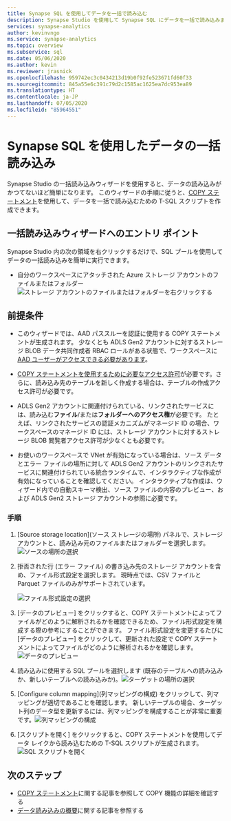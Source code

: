 ```yaml
---
title: Synapse SQL を使用してデータを一括で読み込む
description: Synapse Studio を使用して Synapse SQL にデータを一括で読み込みます
services: synapse-analytics
author: kevinvngo
ms.service: synapse-analytics
ms.topic: overview
ms.subservice: sql
ms.date: 05/06/2020
ms.author: kevin
ms.reviewer: jrasnick
ms.openlocfilehash: 959742ec3c0434213d19b0f92fe523671fd60f33
ms.sourcegitcommit: 845a55e6c391c79d2c1585ac1625ea7dc953ea89
ms.translationtype: HT
ms.contentlocale: ja-JP
ms.lasthandoff: 07/05/2020
ms.locfileid: "85964551"
---
```

# <a name="bulk-loading-with-synapse-sql"></a>Synapse SQL を使用したデータの一括読み込み

Synapse Studio の一括読み込みウィザードを使用すると、データの読み込みがかつてないほど簡単になります。 このウィザードの手順に従うと、[COPY ステートメント](https://docs.microsoft.com/sql/t-sql/statements/copy-into-transact-sql?view=azure-sqldw-latest)を使用して、データを一括で読み込むための T-SQL スクリプトを作成できます。 

## <a name="entry-points-to-the-bulk-load-wizard"></a>一括読み込みウィザードへのエントリ ポイント

Synapse Studio 内の次の領域を右クリックするだけで、SQL プールを使用してデータの一括読み込みを簡単に実行できます。

- 自分のワークスペースにアタッチされた Azure ストレージ アカウントのファイルまたはフォルダー ![ストレージ アカウントのファイルまたはフォルダーを右クリックする](./sql/media/bulk-load/bulk-load-entry-point-0.png)

## <a name="prerequisites"></a>前提条件

- このウィザードでは、AAD パススルーを認証に使用する COPY ステートメントが生成されます。 少なくとも ADLS Gen2 アカウントに対するストレージ BLOB データ共同作成者 RBAC ロールがある状態で、ワークスペースに [AAD ユーザーがアクセスできる必要があります](https://docs.microsoft.com/azure/synapse-analytics/sql-data-warehouse/quickstart-bulk-load-copy-tsql-examples#d-azure-active-directory-authentication-aad)。

- [COPY ステートメントを使用するために必要なアクセス許可](https://docs.microsoft.com/sql/t-sql/statements/copy-into-transact-sql?view=azure-sqldw-latest#permissions)が必要です。さらに、読み込み先のテーブルを新しく作成する場合は、テーブルの作成アクセス許可が必要です。

- ADLS Gen2 アカウントに関連付けられている、リンクされたサービスには、読み込む**ファイル**/または**フォルダーへのアクセス権**が必要です。 たとえば、リンクされたサービスの認証メカニズムがマネージド ID の場合、ワークスペースのマネージド ID には、ストレージ アカウントに対するストレージ BLOB 閲覧者アクセス許可が少なくとも必要です。

- お使いのワークスペースで VNet が有効になっている場合は、ソース データとエラー ファイルの場所に対して ADLS Gen2 アカウントのリンクされたサービスに関連付けられている統合ランタイムで、インタラクティブな作成が有効になっていることを確認してください。 インタラクティブな作成は、ウィザード内での自動スキーマ検出、ソース ファイルの内容のプレビュー、および ADLS Gen2 ストレージ アカウントの参照に必要です。

### <a name="steps"></a>手順

1. [Source storage location]\(ソース ストレージの場所\) パネルで、ストレージ アカウントと、読み込み元のファイルまたはフォルダーを選択します。![ソースの場所の選択](./sql/media/bulk-load/bulk-load-source-location.png)

2. 拒否された行 (エラー ファイル) の書き込み先のストレージ アカウントを含め、ファイル形式設定を選択します。 現時点では、CSV ファイルと Parquet ファイルのみがサポートされています。

    ![ファイル形式設定の選択](./sql/media/bulk-load/bulk-load-file-format-settings.png)

3. [データのプレビュー] をクリックすると、COPY ステートメントによってファイルがどのように解析されるかを確認できるため、ファイル形式設定を構成する際の参考にすることができます。 ファイル形式設定を変更するたびに [データのプレビュー] をクリックして、更新された設定で COPY ステートメントによってファイルがどのように解析されるかを確認します。![データのプレビュー](./sql/media/bulk-load/bulk-load-file-format-settings-preview-data.png) 

4. 読み込みに使用する SQL プールを選択します (既存のテーブルへの読み込みか、新しいテーブルへの読み込みか)。![ターゲットの場所の選択](./sql/media/bulk-load/bulk-load-target-location.png)

5. [Configure column mapping]\(列マッピングの構成\) をクリックして、列マッピングが適切であることを確認します。 新しいテーブルの場合、ターゲット列のデータ型を更新するには、列マッピングを構成することが非常に重要です。![列マッピングの構成](./sql/media/bulk-load/bulk-load-target-location-column-mapping.png)

6. [スクリプトを開く] をクリックすると、COPY ステートメントを使用してデータ レイクから読み込むための T-SQL スクリプトが生成されます。![SQL スクリプトを開く](./sql/media/bulk-load/bulk-load-target-final-script.png)

## <a name="next-steps"></a>次のステップ

- [COPY ステートメント](https://docs.microsoft.com/sql/t-sql/statements/copy-into-transact-sql?view=azure-sqldw-latest#syntax)に関する記事を参照して COPY 機能の詳細を確認する
- [データ読み込みの概要](https://docs.microsoft.com/azure/synapse-analytics/sql-data-warehouse/design-elt-data-loading#what-is-elt)に関する記事を参照する
